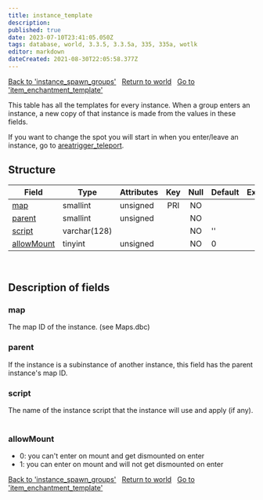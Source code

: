 ```yaml
---
title: instance_template
description: 
published: true
date: 2023-07-10T23:41:05.050Z
tags: database, world, 3.3.5, 3.3.5a, 335, 335a, wotlk
editor: markdown
dateCreated: 2021-08-30T22:05:58.377Z
---
```


<a href="https://trinitycore.info/en/database/335/world/instance_spawn_groups" class="mt-5 v-btn v-btn--depressed v-btn--flat v-btn--outlined theme--light v-size--default darkblue--text text--lighten-3"><span class="v-btn__content"><i aria-hidden="true" class="v-icon notranslate v-icon--left mdi mdi-arrow-left theme--light"></i><span>Back to 'instance_spawn_groups'</span></span></a>&nbsp;&nbsp;&nbsp;<a href="https://trinitycore.info/en/database/335/world/home" class="mt-5 v-btn v-btn--depressed v-btn--flat v-btn--outlined theme--light v-size--default darkblue--text text--lighten-3"><span class="v-btn__content"><i aria-hidden="true" class="v-icon notranslate v-icon--left mdi mdi-home-outline theme--light"></i><span>Return to world</span></span></a>&nbsp;&nbsp;&nbsp;<a href="https://trinitycore.info/en/database/335/world/item_enchantment_template" class="mt-5 v-btn v-btn--depressed v-btn--flat v-btn--outlined theme--light v-size--default darkblue--text text--lighten-3"><span class="v-btn__content"><span>Go to 'item_enchantment_template'</span><i aria-hidden="true" class="v-icon notranslate v-icon--right mdi mdi-arrow-right theme--light"></i></span></a>

This table has all the templates for every instance. When a group enters an instance, a new copy of that instance is made from the values in these fields.

If you want to change the spot you will start in when you enter/leave an instance, go to [areatrigger_teleport](../world/areatrigger_teleport).

## Structure

| Field | Type | Attributes | Key | Null | Default | Extra | Comment |
| --- | --- | --- | :---: | :---: | --- | --- | --- |
| [map](#map) | smallint | unsigned | PRI | NO |  |  |  |
| [parent](#parent) | smallint | unsigned |  | NO |  |  |  |
| [script](#script) | varchar(128) |  |  | NO | '' |  |  |
| [allowMount](#allowmount) | tinyint | unsigned |  | NO | 0 |  |  |
&nbsp;
## Description of fields

### map
The map ID of the instance. (see Maps.dbc)
&nbsp;

### parent
If the instance is a subinstance of another instance, this field has the parent instance's map ID.
&nbsp;

### script
The name of the instance script that the instance will use and apply (if any).
&nbsp;

### allowMount
* 0: you can't enter on mount and get dismounted on enter
* 1: you can enter on mount and will not get dismounted on enter
&nbsp;

<a href="https://trinitycore.info/en/database/335/world/instance_spawn_groups" class="mt-5 v-btn v-btn--depressed v-btn--flat v-btn--outlined theme--light v-size--default darkblue--text text--lighten-3"><span class="v-btn__content"><i aria-hidden="true" class="v-icon notranslate v-icon--left mdi mdi-arrow-left theme--light"></i><span>Back to 'instance_spawn_groups'</span></span></a>&nbsp;&nbsp;&nbsp;<a href="https://trinitycore.info/en/database/335/world/home" class="mt-5 v-btn v-btn--depressed v-btn--flat v-btn--outlined theme--light v-size--default darkblue--text text--lighten-3"><span class="v-btn__content"><i aria-hidden="true" class="v-icon notranslate v-icon--left mdi mdi-home-outline theme--light"></i><span>Return to world</span></span></a>&nbsp;&nbsp;&nbsp;<a href="https://trinitycore.info/en/database/335/world/item_enchantment_template" class="mt-5 v-btn v-btn--depressed v-btn--flat v-btn--outlined theme--light v-size--default darkblue--text text--lighten-3"><span class="v-btn__content"><span>Go to 'item_enchantment_template'</span><i aria-hidden="true" class="v-icon notranslate v-icon--right mdi mdi-arrow-right theme--light"></i></span></a>
